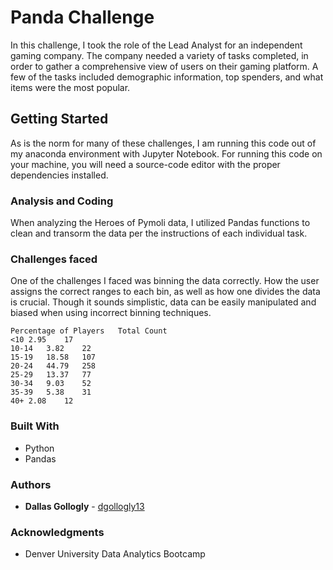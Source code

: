 # Panda Challenge

In this challenge, I took the role of the Lead Analyst for an independent gaming company. The company needed a variety of tasks completed, in order to gather a comprehensive view of users on their gaming platform. A few of the tasks included demographic information, top spenders, and what items were the most popular. 

## Getting Started 

As is the norm for many of these challenges, I am running this code out of my anaconda environment with Jupyter Notebook. For running this code on your machine, you will need a source-code editor with the proper dependencies installed.

### Analysis and Coding 

When analyzing the Heroes of Pymoli data, I utilized Pandas functions to clean and transorm the data per the instructions of each individual task. 

### Challenges faced

One of the challenges I faced was binning the data correctly. How the user assigns the correct ranges to each bin, as well as how one divides the data is crucial. Though it sounds simplistic, data can be easily manipulated and biased when using incorrect binning techniques.

```
Percentage of Players	Total Count
<10	2.95	17
10-14	3.82	22
15-19	18.58	107
20-24	44.79	258
25-29	13.37	77
30-34	9.03	52
35-39	5.38	31
40+	2.08	12
```

### Built With

* Python
* Pandas 

### Authors

* **Dallas Gollogly** - [dgollogly13](https://github.com/dgollogly13)

### Acknowledgments

* Denver University Data Analytics Bootcamp 
